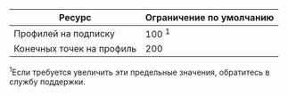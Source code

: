 | Ресурс | Ограничение по умолчанию |
| --- | --- |
| Профилей на подписку |100 <sup>1</sup> |
| Конечных точек на профиль |200 |

<sup>1</sup>Если требуется увеличить эти предельные значения, обратитесь в службу поддержки.

